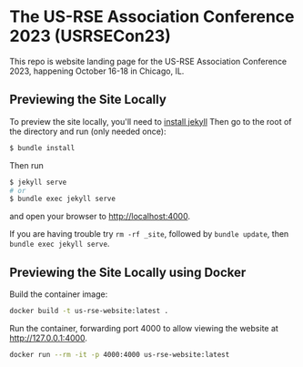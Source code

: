 # The US-RSE Association Conference 2023 (USRSECon23)

This repo is website landing page for the US-RSE Association Conference 2023,
happening October 16-18 in Chicago, IL.

## Previewing the Site Locally

To preview the site locally, you'll need to [install jekyll](https://jekyllrb.com/docs/installation/)
Then go to the root of the directory and run (only needed once):

```bash
$ bundle install
```

Then run 

```bash
$ jekyll serve
# or
$ bundle exec jekyll serve
```

and open your browser to <http://localhost:4000>.

If you are having trouble try `rm -rf _site`, followed by `bundle update`,
then `bundle exec jekyll serve`.


## Previewing the Site Locally using Docker

Build the container image:

```bash
docker build -t us-rse-website:latest .
```

Run the container, forwarding port 4000 to allow viewing the website at http://127.0.0.1:4000.

```bash
docker run --rm -it -p 4000:4000 us-rse-website:latest
```
